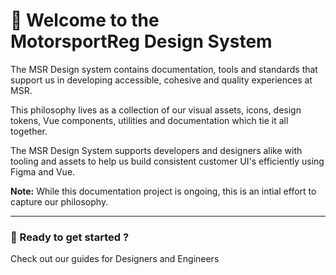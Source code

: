 <script setup>
  import { MSRDocNavCardsRow, MSRDocNavCards } from '../index';
</script>

# 📖 Welcome to the<br/>MotorsportReg Design System

The MSR Design system contains documentation, tools and standards that support us in developing accessible, cohesive and quality experiences at MSR.

This philosophy lives as a collection of our visual assets, icons, design tokens, Vue components, utilities and documentation which tie it all together.

The MSR Design System supports developers and designers alike with tooling and assets to help us build consistent customer UI's efficiently using Figma and Vue.

<strong>Note:</strong> While this documentation project is ongoing, this is an intial effort to capture our philosophy.

---

### 🚀 Ready to get started ?

Check out our guides for Designers and Engineers

<MSRDocNavCardsRow>
  <MSRDocNavCards title="Designers" href="../../designer">
    <template #content>Understand our design foundations</template>
  </MSRDocNavCards>
  <MSRDocNavCards title="Developers" href="../../developer">
    <template #content>Resources in code for web</template>
  </MSRDocNavCards>
</MSRDocNavCardsRow>
